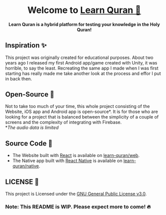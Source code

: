 <h1 align="center">Welcome to <a href="https://learn-quran.vercel.app">Learn Quran 👋</a></h1>

<h4 align="center">Learn Quran is a hybrid platform for testing your knowledge in the Holy Quran!</h4>

## Inspiration ✨
This project was originally created for educational purposes. About two years ago I released my first Android app/game created with Unity, it was horrible, to say the least. Recreating the same app I made when I was first starting has really made me take another look at the process and effor I put in back then. 

## Open-Source 📖
Not to take too much of your time, this whole project consisting of the Website, iOS app and Android app is open-source*. It is for those who are looking for a project that is balanced between the simplicity of a couple of screens and the complexity of integrating with Firebase. <br>
\**The audio data is limited*

## Source Code 👾
- The Website built with [React](https://reactjs.org) is available on [learn-quran/web](https://github.com/learn-quran/web).
- The Native app built with [React Native](https://facebook.github.io/react-native) is available on [learn-quran/native](https://github.com/learn-quran/native).

## LICENSE 📝
This project is Licensed under the [GNU General Public License v3.0](https://choosealicense.com/licenses/gpl-3.0).

### Note: This README is WIP. Please expect more to come! 🔥
